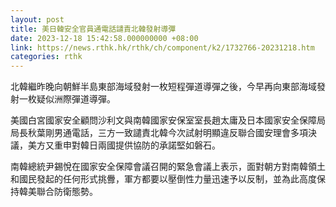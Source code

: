```yaml
---
layout: post
title: 美日韓安全官員通電話譴責北韓發射導彈
date: 2023-12-18 15:42:58.000000000 +08:00
link: https://news.rthk.hk/rthk/ch/component/k2/1732766-20231218.htm
categories: rthk
---
```


北韓繼昨晚向朝鮮半島東部海域發射一枚短程彈道導彈之後，今早再向東部海域發射一枚疑似洲際彈道導彈。

美國白宮國家安全顧問沙利文與南韓國家安保室室長趙太庸及日本國家安全保障局局長秋葉剛男通電話，三方一致譴責北韓今次試射明顯違反聯合國安理會多項決議，美方又重申對韓日兩國提供協防的承諾堅如磐石。

南韓總統尹錫悅在國家安全保障會議召開的緊急會議上表示，面對朝方對南韓領土和國民發起的任何形式挑釁，軍方都要以壓倒性力量迅速予以反制，並為此高度保持韓美聯合防衛態勢。
